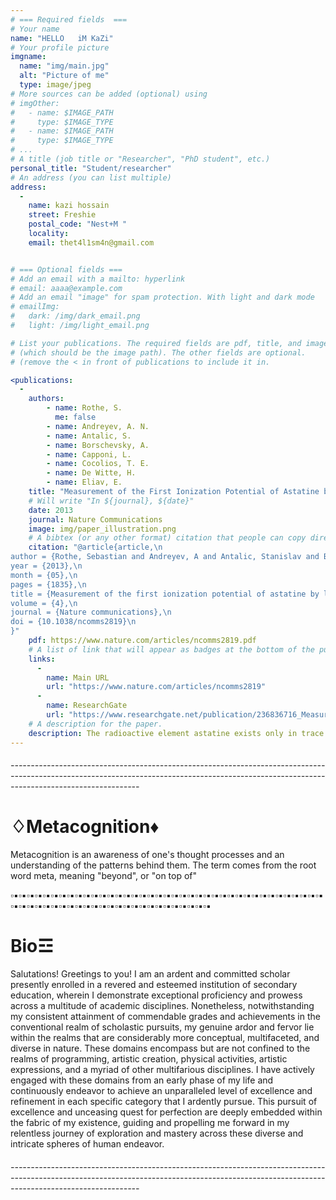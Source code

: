 ```yaml
---
# === Required fields  ===
# Your name 
name: "HELLO   iM KaZi"
# Your profile picture
imgname: 
  name: "img/main.jpg"
  alt: "Picture of me"
  type: image/jpeg
# More sources can be added (optional) using 
# imgOther:
#   - name: $IMAGE_PATH
#     type: $IMAGE_TYPE
#   - name: $IMAGE_PATH
#     type: $IMAGE_TYPE
# ...
# A title (job title or "Researcher", "PhD student", etc.)
personal_title: "Student/researcher"
# An address (you can list multiple)
address: 
  - 
    name: kazi hossain
    street: Freshie  
    postal_code: "Nest+M "
    locality: 
    email: thet4l1sm4n@gmail.com


# === Optional fields ===
# Add an email with a mailto: hyperlink
# email: aaaa@example.com
# Add an email "image" for spam protection. With light and dark mode
# emailImg: 
#   dark: /img/dark_email.png
#   light: /img/light_email.png

# List your publications. The required fields are pdf, title, and image 
# (which should be the image path). The other fields are optional.
# (remove the < in front of publications to include it in.

<publications:
  - 
    authors:
        - name: Rothe, S. 
          me: false
        - name: Andreyev, A. N. 
        - name: Antalic, S.
        - name: Borschevsky, A.
        - name: Capponi, L.
        - name: Cocolios, T. E.
        - name: De Witte, H.
        - name: Eliav, E.
    title: "Measurement of the First Ionization Potential of Astatine by Laser Ionization Spectroscopy"
    # Will write "In ${journal}, ${date}"
    date: 2013
    journal: Nature Communications
    image: img/paper_illustration.png
    # A bibtex (or any other format) citation that people can copy directly from the website.
    citation: "@article{article,\n
author = {Rothe, Sebastian and Andreyev, A and Antalic, Stanislav and Borschevsky, Anastasia and Capponi, Luigi and Cocolios, Thomas and De Witte, Hilde and Eliav, Ephraim and Fedorov, D.V. and Fedosseev, Valentin and Fink, D and Fritzsche, s and Ghys, Lars and Huyse, M and Imai, Nobuaki and Kaldor, U and Kudryavtsev, Yu and Koester, Ulli and Lane, J and Wendt, Klaus},\n
year = {2013},\n
month = {05},\n
pages = {1835},\n
title = {Measurement of the first ionization potential of astatine by laser ionization spectroscopy},\n
volume = {4},\n
journal = {Nature communications},\n
doi = {10.1038/ncomms2819}\n
}"
    pdf: https://www.nature.com/articles/ncomms2819.pdf
    # A list of link that will appear as badges at the bottom of the publication.
    links:
      -
        name: Main URL
        url: "https://www.nature.com/articles/ncomms2819"
      -
        name: ResearchGate
        url: "https://www.researchgate.net/publication/236836716_Measurement_of_the_first_ionization_potential_of_astatine_by_laser_ionization_spectroscopy"
    # A description for the paper.
    description: The radioactive element astatine exists only in trace amounts in nature. Its properties can therefore only be explored by study of the minute quantities of artificially produced isotopes or by performing theoretical calculations. One of the most important properties influencing the chemical behaviour is the energy required to remove one electron from the valence shell, referred to as the ionization potential.
---
```

###### --------------------------------------------------------------------------------------------------------------------------------------------------------------------------------------------

# ♢Metacognition♦

Metacognition is an awareness of one's thought processes and an understanding of the patterns behind them. The term comes from the root word meta, meaning "beyond", or "on top of"


▫▪▫▪▫▪▫▪▫▪▫▪▫▪▫▪▫▪▫▪▫▪▫▪▫▪▫▪▫▪▫▪▫▪▫▪▫▪▫▪▫▪▫▪▫▪▫▪▫▪▫▪▫▪▫▪▫▪▫▪▫▪▫▪▫▪▫▪▫▪▫▪▫▪▫▪▫▪▫▪▫▪▫▪▫▪▫▪▫▪▫▪▫▪▫▪▫▪▫▪▫▪▫▪▫▪▫▪▫▪▫▪▫▪▫▪▫▪▫▪▫▪▫▪▫▪▫▪

# Bio☲

Salutations! Greetings to you! I am an ardent and committed scholar presently enrolled in a revered and esteemed institution of secondary education, wherein I demonstrate exceptional proficiency and prowess across a multitude of academic disciplines. Nonetheless, notwithstanding my consistent attainment of commendable grades and achievements in the conventional realm of scholastic pursuits, my genuine ardor and fervor lie within the realms that are considerably more conceptual, multifaceted, and diverse in nature. These domains encompass but are not confined to the realms of programming, artistic creation, physical activities, artistic expressions, and a myriad of other multifarious disciplines. I have actively engaged with these domains from an early phase of my life and continuously endeavor to achieve an unparalleled level of excellence and refinement in each specific category that I ardently pursue. This pursuit of excellence and unceasing quest for perfection are deeply embedded within the fabric of my existence, guiding and propelling me forward in my relentless journey of exploration and mastery across these diverse and intricate spheres of human endeavor.

###### --------------------------------------------------------------------------------------------------------------------------------------------------------------------------------------------